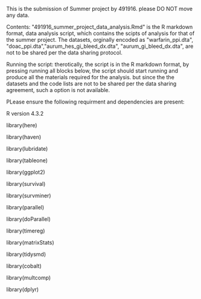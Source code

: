 This is the submission of Summer project by 491916. please DO NOT move any data. 

Contents: 
"491916_summer_project_data_analysis.Rmd" is the R markdown format, data analysis script, which contains the scipts of analysis for that of the summer project. 
The datasets, orginally encoded as "warfarin_ppi.dta", "doac_ppi.dta","aurum_hes_gi_bleed_dx.dta", "aurum_gi_bleed_dx.dta", are not to be shared per the data sharing protocol. 

Running the script: 
therotically, the script is in the R markdown format, by pressing running all blocks below, the script should start running and produce all the materials required for the analysis. 
but since the the datasets and the code lists are not to be shared per the data sharing agreement, such a option is not available. 

PLease ensure the following requirment and dependencies are present: 

R version 4.3.2

library(here)

library(haven)

library(lubridate)

library(tableone) 

library(ggplot2)

library(survival)

library(survminer)

library(parallel)

library(doParallel)

library(timereg)

library(matrixStats) 

library(tidysmd)

library(cobalt)

library(multcomp)

library(dplyr)
